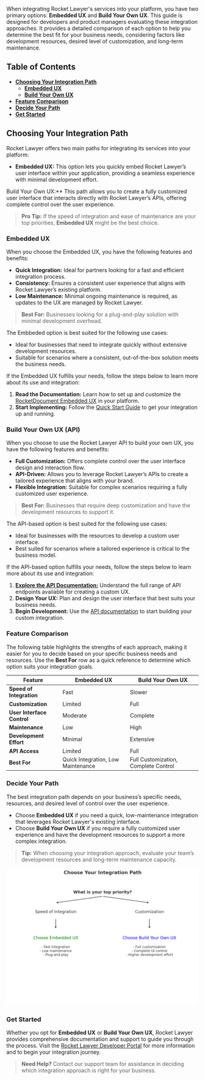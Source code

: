 When integrating Rocket Lawyer's services into your platform, you have two primary options: **Embedded UX** and **Build Your Own UX**. This guide is designed for developers and product managers evaluating these integration approaches. It provides a detailed comparison of each option to help you determine the best fit for your business needs, considering factors like development resources, desired level of customization, and long-term maintenance.

## Table of Contents

- [**Choosing Your Integration Path**](#choosing-your-integration-path)
    - [**Embedded UX**](#embedded-ux)
    - [**Build Your Own UX**](#build-your-own-ux)
- [**Feature Comparison**](#feature-comparison)
- [**Decide Your Path**](#decide-your-path)
- [**Get Started**](#get-started)

## Choosing Your Integration Path

Rocket Lawyer offers two main paths for integrating its services into your platform:

- **Embedded UX:** This option lets you quickly embed Rocket Lawyer’s user interface within your application, providing a seamless experience with minimal development effort.
  
Build Your Own UX:** This path allows you to create a fully customized user interface that interacts directly with Rocket Lawyer’s APIs, offering complete control over the user experience.

> **Pro Tip:** If the speed of integration and ease of maintenance are your top priorities, **Embedded UX** might be the best choice. 

### Embedded UX

When you choose the Embedded UX, you have the following features and benefits:

- **Quick Integration:** Ideal for partners looking for a fast and efficient integration process.
- **Consistency:** Ensures a consistent user experience that aligns with Rocket Lawyer’s existing platform.
- **Low Maintenance:** Minimal ongoing maintenance is required, as updates to the UX are managed by Rocket Lawyer.

> **Best For:** Businesses looking for a plug-and-play solution with minimal development overhead.

The Embbeded option is best suited for the following use cases:

- Ideal for businesses that need to integrate quickly without extensive development resources.
- Suitable for scenarios where a consistent, out-of-the-box solution meets the business needs.

If the Embedded UX fulfills your needs, follow the steps below to learn more about its use and integration:

1. **Read the Documentation:** Learn how to set up and customize the [RocketDocument Embedded UX](https://developer.rocketlawyer.com/rocketdocument-embedded-ux) in your platform.
2. **Start Implementing:** Follow the [Quick Start Guide](https://developer.rocketlawyer.com/rocketdocument-embedded-ux) to get your integration up and running.

### Build Your Own UX (API)

When you choose to use the Rocket Lawyer API to build your own UX, you have the following features and benefits:

- **Full Customization:** Offers complete control over the user interface design and interaction flow.
- **API-Driven:** Allows you to leverage Rocket Lawyer’s APIs to create a tailored experience that aligns with your brand.
- **Flexible Integration:** Suitable for complex scenarios requiring a fully customized user experience.

> **Best For:** Businesses that require deep customization and have the development resources to support it.

The API-based option is best suited for the following use cases:

- Ideal for businesses with the resources to develop a custom user interface.
- Best suited for scenarios where a tailored experience is critical to the business model.

If the API-based option fulfills your needs, follow the steps below to learn more about its use and integration:

1. [**Explore the API Documentation:**](https://developer.rocketlawyer.com/apis) Understand the full range of API endpoints available for creating a custom UX.
2. **Design Your UX:** Plan and design the user interface that best suits your business needs.
3. **Begin Development:** Use the [API documentation](https://developer.rocketlawyer.com/apis) to start building your custom integration.

### Feature Comparison

The following table highlights the strengths of each approach, making it easier for you to decide based on your specific business needs and resources. Use the **Best For** row as a quick reference to determine which option suits your integration goals.

| **Feature**                             | **Embedded UX** | **Build Your Own UX** |
|-----------------------------------------|-----------------|-----------------------|
| **Speed of Integration**                | Fast            | Slower                |
| **Customization**                       | Limited         | Full                  |
| **User Interface Control**              | Moderate        | Complete              |
| **Maintenance**                         | Low             | High                  |
| **Development Effort**                  | Minimal         | Extensive             |
| **API Access**                          | Limited         | Full                  |
| **Best For**                            | Quick Integration, Low Maintenance | Full Customization, Complete Control |

### Decide Your Path

The best integration path depends on your business’s specific needs, resources, and desired level of control over the user experience.

- Choose **Embedded UX** if you need a quick, low-maintenance integration that leverages Rocket Lawyer's existing interface.
- Choose **Build Your Own UX** if you require a fully customized user experience and have the development resources to support a more complex integration.

> **Tip:** When choosing your integration approach, evaluate your team’s development resources and long-term maintenance capacity.

![Decide Your Path](/media/decide-your-path.png)

### Get Started

Whether you opt for **Embedded UX** or **Build Your Own UX**, Rocket Lawyer provides comprehensive documentation and support to guide you through the process. Visit the [Rocket Lawyer Developer Portal](https://developer.rocketlawyer.com/) for more information and to begin your integration journey.

> **Need Help?** Contact our support team for assistance in deciding which integration approach is right for your business.
